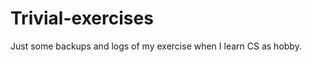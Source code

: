 Trivial-exercises
=================

Just some backups and logs of my exercise when I learn CS as hobby.
